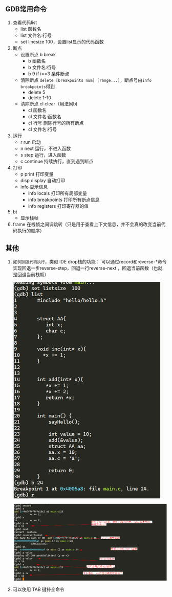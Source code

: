 ## GDB常用命令

1. 查看代码list
   - list 函数名
   - list 文件名:行号
   - set linesize 100，设置list显示的代码函数
2. 断点
   - 设置断点 b break
      - b 函数名
      - b 文件名:行号
      - b 9 if i==3  条件断点
   - 清除断点 `delete [breakpoints num] [range...]`，断点号由`info breakpoints`得到
      - delete 5
      - delete 1-10
   - 清除断点 cl clear（用法同b)
      - cl 函数名
      - cl 文件名:函数名
      - cl 行号  删除行号的所有断点
      - cl 文件名:行号
3. 运行
   - r  run 启动
   - n  next 运行，不进入函数
   - s  step 运行，进入函数
   - c continue 持续执行，直到遇到断点
4. 打印
   - p print 打印变量
   - disp display 自动打印
   - info 显示信息
      - info locals 打印所有局部变量
      - info breakpoints 打印所有断点信息
      - info registers 打印寄存器的值
5. bt
   - 显示栈帧
6. frame 在栈帧之间调跳转（只是用于查看上下文信息，并不会真的改变当前代码执行的顺序）

## 其他

1. 如何`回退代码执行`，类似 IDE drop栈的功能： 可以通过record和reverse-*命令实现回退一步reverse-step，回退一行reverse-next ，回退当前函数（也就是回退当前栈帧）

   ![reverse_code](reverse_code.png)

   ![imreverse_explaing](reverse_explain.png)

2. 可以使用 TAB 键补全命令
